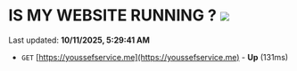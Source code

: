 # IS MY WEBSITE RUNNING ? [![](https://img.shields.io/static/v1?label=Sponsor&message=%E2%9D%A4&logo=GitHub&color=%23fe8e86)](https://github.com/sponsors/Youssef-Lehmam)

Last updated: **10/11/2025, 5:29:41 AM**

- `GET` [https://youssefservice.me](https://youssefservice.me) - **Up** (131ms)
